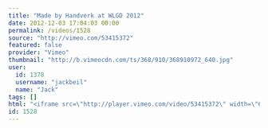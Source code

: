 ```yaml
---
title: "Made by Handverk at WLGD 2012"
date: 2012-12-03 17:04:03 00:00
permalink: /videos/1528
source: "http://vimeo.com/53415372"
featured: false
provider: "Vimeo"
thumbnail: "http://b.vimeocdn.com/ts/368/910/368910972_640.jpg"
user:
  id: 1378
  username: "jackbeil"
  name: "Jack"
tags: []
html: "<iframe src=\"http://player.vimeo.com/video/53415372\" width=\"640\" height=\"360\" frameborder=\"0\" webkitAllowFullScreen mozallowfullscreen allowFullScreen></iframe>"
id: 1528
---
```


